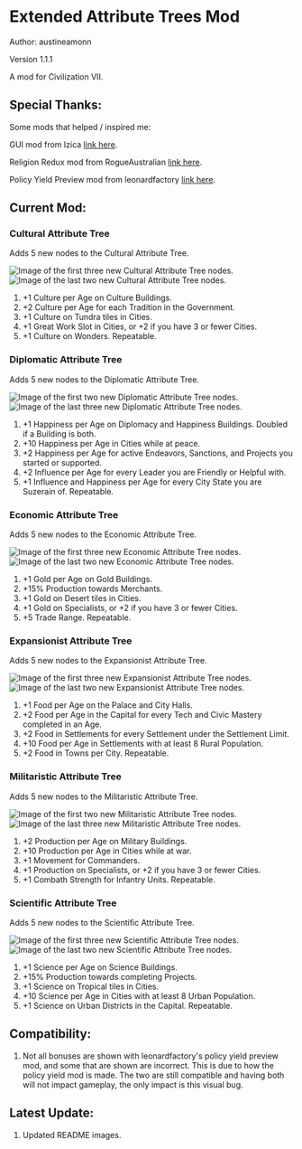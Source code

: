 # Extended Attribute Trees Mod

Author: austineamonn

Version 1.1.1

A mod for Civilization VII.

## Special Thanks:

Some mods that helped / inspired me:

GUI mod from Izica [link here](https://forums.civfanatics.com/resources/content-modding-tools-with-gui.32139/).

Religion Redux mod from RogueAustralian [link here](https://forums.civfanatics.com/resources/goggless-germania-antiquity.31956/).

Policy Yield Preview mod from leonardfactory [link here](https://forums.civfanatics.com/resources/leonardfactorys-policy-yield-previews.32012/).

## Current Mod:

### Cultural Attribute Tree

Adds 5 new nodes to the Cultural Attribute Tree.

![Image of the first three new Cultural Attribute Tree nodes.](images/new_culture_attributes.png?raw=true "Cultural Attribute Tree Nodes.")
![Image of the last two new Cultural Attribute Tree nodes.](images/new_culture_attributes_2.png?raw=true "Cultural Attribute Tree Nodes.")

<ol>
    <li>+1 Culture per Age on Culture Buildings.</li>
    <li>+2 Culture per Age for each Tradition in the Government.</li>
    <li>+1 Culture on Tundra tiles in Cities.</li>
    <li>+1 Great Work Slot in Cities, or +2 if you have 3 or fewer Cities.</li>
    <li>+1 Culture on Wonders. Repeatable.</li>
</ol>

### Diplomatic Attribute Tree

Adds 5 new nodes to the Diplomatic Attribute Tree.

![Image of the first two new Diplomatic Attribute Tree nodes.](images/new_diplomatic_attributes.png?raw=true "Diplomatic Attribute Tree Nodes.")
![Image of the last three new Diplomatic Attribute Tree nodes.](images/new_diplomatic_attributes_2.png?raw=true "Diplomatic Attribute Tree Nodes.")

<ol>
    <li>+1 Happiness per Age on Diplomacy and Happiness Buildings. Doubled if a Building is both.</li>
    <li>+10 Happiness per Age in Cities while at peace.</li>
    <li>+2 Happiness per Age for active Endeavors, Sanctions, and Projects you started or supported.</li>
    <li>+2 Influence per Age for every Leader you are Friendly or Helpful with.</li>
    <li>+1 Influence and Happiness per Age for every City State you are Suzerain of. Repeatable.</li>
</ol>

### Economic Attribute Tree

Adds 5 new nodes to the Economic Attribute Tree.

![Image of the first three new Economic Attribute Tree nodes.](images/new_economic_attributes.png?raw=true "Economic Attribute Tree Nodes.")
![Image of the last two new Economic Attribute Tree nodes.](images/new_economic_attributes_2.png?raw=true "Economic Attribute Tree Nodes.")

<ol>
    <li>+1 Gold per Age on Gold Buildings.</li>
    <li>+15% Production towards Merchants.</li>
    <li>+1 Gold on Desert tiles in Cities.</li>
    <li>+1 Gold on Specialists, or +2 if you have 3 or fewer Cities.</li>
    <li>+5 Trade Range. Repeatable.</li>
</ol>

### Expansionist Attribute Tree

Adds 5 new nodes to the Expansionist Attribute Tree.

![Image of the first three new Expansionist Attribute Tree nodes.](images/new_expansionist_attributes.png?raw=true "Expansionist Attribute Tree Nodes.")
![Image of the last two new Expansionist Attribute Tree nodes.](images/new_expansionist_attributes_2.png?raw=true "Expansionist Attribute Tree Nodes.")

<ol>
    <li>+1 Food per Age on the Palace and City Halls.</li>
    <li>+2 Food per Age in the Capital for every Tech and Civic Mastery completed in an Age.</li>
    <li>+2 Food in Settlements for every Settlement under the Settlement Limit.</li>
    <li>+10 Food per Age in Settlements with at least 8 Rural Population.</li>
    <li>+2 Food in Towns per City. Repeatable.</li>
</ol>

### Militaristic Attribute Tree

Adds 5 new nodes to the Militaristic Attribute Tree.

![Image of the first two new Militaristic Attribute Tree nodes.](images/new_militaristic_attributes.png?raw=true "Militaristic Attribute Tree Nodes.")
![Image of the last three new Militaristic Attribute Tree nodes.](images/new_militaristic_attributes_2.png?raw=true "Militaristic Attribute Tree Nodes.")

<ol>
    <li>+2 Production per Age on Military Buildings.</li>
    <li>+10 Production per Age in Cities while at war.</li>
    <li>+1 Movement for Commanders.</li>
    <li>+1 Production on Specialists, or +2 if you have 3 or fewer Cities.</li>
    <li>+1 Combath Strength for Infantry Units. Repeatable.</li>
</ol>

### Scientific Attribute Tree

Adds 5 new nodes to the Scientific Attribute Tree.

![Image of the first three new Scientific Attribute Tree nodes.](images/new_science_attributes.png?raw=true "Scientific Attribute Tree Nodes.")
![Image of the last two new Scientific Attribute Tree nodes.](images/new_science_attributes_2.png?raw=true "Scientific Attribute Tree Nodes.")

<ol>
    <li>+1 Science per Age on Science Buildings.</li>
    <li>+15% Production towards completing Projects.</li>
    <li>+1 Science on Tropical tiles in Cities.</li>
    <li>+10 Science per Age in Cities with at least 8 Urban Population.</li>
    <li>+1 Science on Urban Districts in the Capital. Repeatable.</li>
</ol>

## Compatibility:

<ol>
    <li>Not all bonuses are shown with leonardfactory's policy yield preview mod, and some that are shown are incorrect. This is due to how the policy yield mod is made. The two are still compatible and having both will not impact gameplay, the only impact is this visual bug.</li>
</ol>

## Latest Update:

<ol>
    <li>Updated README images.</li>
</ol>